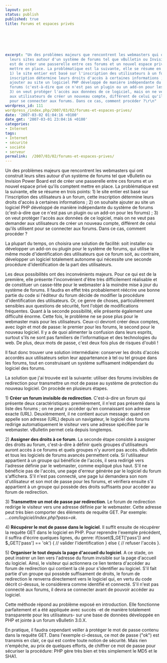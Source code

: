 ```yaml
---
layout: post
status: publish
published: true
title: Forums et espaces privés

  
  



excerpt: "Un des problèmes majeurs que rencontrent les webmasters qui ont construit
  leurs sites autour d'un système de forums tel que vBulletin ou Invision Power Board
  est de créer une passerelle entre ces forums et un nouvel espace privé qu'ils comptent
  mettre en place. La problématique est la suivante, elle se résume en trois points:
  1) le site entier est basé sur l'inscription des utilisateurs à un forum, cette
  inscription détermine leurs droits d'accès à certaines informations ; 2) on souhaite
  ajouter au site un logiciel PHP développé de manière indépendante du système de
  forums (c'est-à-dire que ce n'est pas un plugin ou un add-on pour les forums) ;
  3) on veut protéger l'accès aux données de ce logiciel, mais on ne veut pas demander
  aux utilisateurs de créer un nouveau compte, différent de celui qu'ils utilisent
  pour se connecter aux forums. Dans ce cas, comment procéder ?\r\n"
wordpress_id: 111
wordpress_/index.php/2007/03/02/forums-et-espaces-prives/
date: '2007-03-02 01:04:16 +0100'
date_gmt: '2007-03-01 23:04:16 +0100'
categories:
- Internet
tags:
- Internet
- sécurité
- société
- serveur
permalink:  /2007/03/02/forums-et-espaces-prives/
---
```

<p>Un des problèmes majeurs que rencontrent les webmasters qui ont construit leurs sites autour d'un système de forums tel que vBulletin ou Invision Power Board est de créer une passerelle entre ces forums et un nouvel espace privé qu'ils comptent mettre en place. La problématique est la suivante, elle se résume en trois points: 1) le site entier est basé sur l'inscription des utilisateurs à un forum, cette inscription détermine leurs droits d'accès à certaines informations ; 2) on souhaite ajouter au site un logiciel PHP développé de manière indépendante du système de forums (c'est-à-dire que ce n'est pas un plugin ou un add-on pour les forums) ; 3) on veut protéger l'accès aux données de ce logiciel, mais on ne veut pas demander aux utilisateurs de créer un nouveau compte, différent de celui qu'ils utilisent pour se connecter aux forums. Dans ce cas, comment procéder ?<br />
<a id="more"></a><a id="more-111"></a></p>
<p>La plupart du temps, on choisira une solution de facilité: soit installer ou développer un add-on ou plugin pour le système de forums, qui utilise le même mode d'identification des utilisateurs que ce forum soit, au contraire, développer un logiciel totalement autonome qui nécessite une seconde procédure d'identification de la part des utilisateurs.</p>
<p>Les deux possibilités ont des inconvénients majeurs. Pour ce qui est de la première, elle présente l'inconvénient d'être très difficilement réalisable et de constituer un casse-tête pour le webmaster à la moindre mise à jour du système de forums. Il faudra en effet très probablement réécrire une bonne partie du code si l'éditeur du forum décide de modifier la procédure d'identification des utilisateurs. Or, ce genre de choses, particulièrement sensibles aux questions de sécurité, font l'objet de modifications fréquentes. Quant à la seconde possibilité, elle présente également une difficulté énorme. Cette fois, le problème ne se pose plus pour le webmaster mais pour les utilisateurs. Ceux-ci devront créer deux comptes, avec <em>login</em> et mot de passe: le premier pour les forums, le second pour le nouveau logiciel. Il y a de quoi alimenter la confusion dans leurs esprits, surtout s'ils ne sont pas familiers de l'informatique et des technologies du web. De plus, deux mots de passe, c'est deux fois plus de risques d'oubli !</p>
<p>Il faut donc trouver une solution intermédiaire: conserver les droits d'accès accordés aux utilisateurs selon leur appartenance à tel ou tel groupe dans les forums, tout en construisant un système suffisament indépendant du logiciel des forums.</p>
<p>La solution que j'ai trouvée est la suivante: utiliser des forums invisibles de redirection pour transmettre un mot de passe au système de protection du nouveau logiciel. On procède en plusieurs étapes.</p>
<p>1) <strong>Créer un forum invisible de redirection</strong>. C'est-à-dire un forum qui présente deux caractéristiques: premièrement, il n'est pas présenté dans la liste des forums ; on ne peut y accéder qu'en connaissant son adresse exacte (URL). Deuxièmement, il ne contient aucun message: quand on appelle son adresse (URL) depuis un navigateur, le logiciel des forums redirige automatiquement le visiteur vers une adresse spécifiée par le webmaster. vBulletin permet cela depuis longtemps.</p>
<p>2) <strong>Assigner des droits à ce forum</strong>. La seconde étape consiste à assigner des droits au forum, c'est-à-dire à définir quels groupes d'utilisateurs auront accès à ce forums et quels groupes n'y auront pas accès. vBulletin et tous les logiciels de forums avancés permettent cela. Si l'utilisateur appartient à un groupe qui bénéficie de l'accès, il sera redirigé vers l'adresse définie par le webmaster, comme expliqué plus haut. S'il ne bénéficie pas de l'accès, une page d'erreur générée par le logiciel du forum s'affichera. S'il n'est pas connecté, une page lui demandera son nom d'utilisateur et son mot de passe pour les forums, et vérifiera ensuite s'il appartient à un groupe qui possède des droits suffisants pour accéder au forum de redirection.</p>
<p>3) <strong>Transmettre un mot de passe par redirection</strong>. Le forum de redirection redirige le visiteur vers une adresse définie par le webmaster. Cette adresse peut très bien comporter des éléments de requête GET. Par exemple: <em>...com/logiciel/index.php?pass=ok</em>.</p>
<p>4) <strong>Récupérer le mot de passe dans le logiciel</strong>. Il suffit ensuite de récupérer la requête GET dans le logiciel en PHP. Pour reprendre l'exemple précédent, il suffira d'écrire quelques lignes, du genre: <span class="Code">if(isset($_GET['pass']) and $_GET['pass'] == 'ok') { // valider l'identification } else { // refuser l'accès }</span>.</p>
<p>5) <strong>Organiser le tout depuis la page d'accueil du logiciel</strong>. A ce stade, on peut insérer un lien vers l'adresse du forum invisible sur la page d'accueil du logiciel. Ainsi, le visiteur qui actionnera ce lien tentera d'accéder au forum de redirection qui contient la clé pour s'identifier au logiciel. S'il fait partie d'un groupe qui possède suffisament de droits, le forum de redirection le renverra directement vers le logiciel qui, en vertu du code décrit ci-dessus, le considèrera comme identifié et connecté. S'il n'est pas connecté aux forums, il devra se connecter avant de pouvoir accéder au logiciel.</p>
<p>Cette méthode répond au problème exposé en introduction. Elle fonctionne parfaitement et a été appliquée avec succès -et de manière totalement transparente pour les utilisateurs- sur une base de données développée en PHP et jointe à un forum vBulletin 3.0.X.</p>
<p>En pratique, il faudra cependant veiller à protéger le mot de passe contenu dans la requête GET. Dans l'exemple ci-dessus, ce mot de passe ("ok") est transmis en clair, ce qui est contre toute notion de sécurité. Mais rien n'empêche, au prix de quelques efforts, de chiffrer ce mot de passe pour sécuriser la procédure: PHP gère très bien et très simplement le MD5 et le SHA1.</p>
